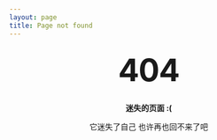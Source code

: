 ```yaml
---
layout: page
title: Page not found
---
```


<style type="text/css" media="screen">
  .container {
    margin: 10px auto;
    max-width: 600px;
    text-align: center;
  }
  h1 {
    margin: 30px 0;
    font-size: 4em;
    line-height: 1;
    letter-spacing: -1px;
  }
</style>

<div class="container">
  <h1>404</h1>

  <p><strong>迷失的页面 :(</strong></p>
  <p>它迷失了自己 也许再也回不来了吧</p>
</div>
